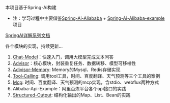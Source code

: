 本项目基于Spring-Ai构建
- 注：学习过程中主要借鉴[Spring-Ai-Aliababa](https://github.com/alibaba/spring-ai-alibaba) + [Spring-Ai-Alibaba-example](https://github.com/springaialibaba/spring-ai-alibaba-examples)项目

[SpringAI详解系列文档](https://ik3te1knhq.feishu.cn/wiki/WVirwu30Xik0WXks7HGcB6E2nA8)

各个模块的实现，持续更新...
1. [Chat-Model](https://ik3te1knhq.feishu.cn/wiki/A2eGwIrxEibvLXkqfONczYAGntg)：快速入门，调用大模型完成文本问答
2. [Advisor](https://ik3te1knhq.feishu.cn/wiki/CxblwapL4inG19ku20mcfMXyn0d)：核心模块，封装重复任务、数据转移、模型可移植性
3. [Adivisor-Memory](https://ik3te1knhq.feishu.cn/wiki/IXhNwcA5zirJtckC2iccBunGnOf): Memory的Mysql、Redis存储实现
4. [Tool-Calling](https://ik3te1knhq.feishu.cn/wiki/M3TUwmb1SiWjmnkhMBfcNym0n0d): 调用tool工具，时间、百度翻译、天气预测等三个工具的案例
5. [Mcp](https://ik3te1knhq.feishu.cn/wiki/KLZpwDmA6i3Iz4k4v5VclAjEnhg): 时间、百度翻译、天气预测的mcp实现，含stdio、webflux两种方式
6. Alibaba-Api-Example：阿里百炼平台各个api接口的实践
7. [Structured-Output](https://ik3te1knhq.feishu.cn/wiki/PFIiwnF7qihYI7klJ1KcpFGmnXd): 结构化输出的Map、List、Bean的实践